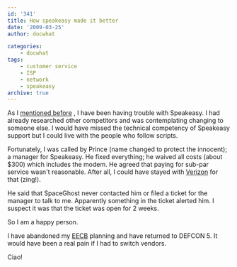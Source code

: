 ```yaml
---
id: '341'
title: How speakeasy made it better
date: '2009-03-25'
author: docwhat

categories:
    - docwhat
tags:
    - customer service
    - ISP
    - network
    - speakeasy
archive: true
---
```


As I [mentioned before](/how-to-make-a-customer-want-to-leave/) , I have been
having trouble with Speakeasy. I had already researched other competitors and
was contemplating changing to someone else. I would have missed the technical
competency of Speakeasy support but I could live with the people who follow
scripts.

Fortunately, I was called by Prince (name changed to protect the innocent); a
manager for Speakeasy. He fixed everything; he waived all costs (about \$300)
which includes the modem. He agreed that paying for sub-par service wasn't
reasonable. After all, I could have stayed with [Verizon](/verizon-sucks/) for
that (zing!).

He said that SpaceGhost never contacted him or filed a ticket for the manager
to talk to me. Apparently something in the ticket alerted him. I suspect it
was that the ticket was open for 2 weeks.

So I am a happy person.

I have abandoned my
[EECB](https://consumerist.com/2007/05/11/how-to-launch-an-executive-email-carpet-bomb/ 'Executive Email Carpet Bomb')
planning and have returned to DEFCON 5. It would have been a real pain if I
had to switch vendors.

Ciao!
